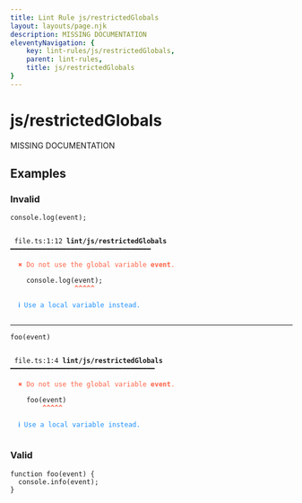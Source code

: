 ```yaml
---
title: Lint Rule js/restrictedGlobals
layout: layouts/page.njk
description: MISSING DOCUMENTATION
eleventyNavigation: {
	key: lint-rules/js/restrictedGlobals,
	parent: lint-rules,
	title: js/restrictedGlobals
}
---
```


# js/restrictedGlobals

MISSING DOCUMENTATION

<!-- EVERYTHING BELOW IS AUTOGENERATED. SEE SCRIPTS FOLDER FOR UPDATE SCRIPTS -->


## Examples
### Invalid
<pre class="language-text"><code class="language-text"><span class="token variable">console</span><span class="token punctuation">.</span><span class="token function">log</span><span class="token punctuation">(</span><span class="token variable">event</span><span class="token punctuation">)</span><span class="token punctuation">;</span></code></pre>
<pre class="language-text"><code class="language-text">
 <span style="text-decoration-style: dotted;">file.ts:1:12</span> <strong>lint/js/restrictedGlobals</strong> ━━━━━━━━━━━━━━━━━━━━━━━━━━━━━━━━━━━

  <strong><span style="color: Tomato;">✖ </span></strong><span style="color: Tomato;">Do not use the global variable </span><span style="color: Tomato;"><strong>event</strong></span><span style="color: Tomato;">.</span>

    <span class="token variable">console</span><span class="token punctuation">.</span><span class="token function">log</span><span class="token punctuation">(</span><span class="token variable">event</span><span class="token punctuation">)</span><span class="token punctuation">;</span>
                <span style="color: Tomato;"><strong>^</strong></span><span style="color: Tomato;"><strong>^</strong></span><span style="color: Tomato;"><strong>^</strong></span><span style="color: Tomato;"><strong>^</strong></span><span style="color: Tomato;"><strong>^</strong></span>

  <strong><span style="color: DodgerBlue;">ℹ </span></strong><span style="color: DodgerBlue;">Use a local variable instead.</span>

</code></pre>

---------------

<pre class="language-text"><code class="language-text"><span class="token function">foo</span><span class="token punctuation">(</span><span class="token variable">event</span><span class="token punctuation">)</span></code></pre>
<pre class="language-text"><code class="language-text">
 <span style="text-decoration-style: dotted;">file.ts:1:4</span> <strong>lint/js/restrictedGlobals</strong> ━━━━━━━━━━━━━━━━━━━━━━━━━━━━━━━━━━━━

  <strong><span style="color: Tomato;">✖ </span></strong><span style="color: Tomato;">Do not use the global variable </span><span style="color: Tomato;"><strong>event</strong></span><span style="color: Tomato;">.</span>

    <span class="token function">foo</span><span class="token punctuation">(</span><span class="token variable">event</span><span class="token punctuation">)</span>
        <span style="color: Tomato;"><strong>^</strong></span><span style="color: Tomato;"><strong>^</strong></span><span style="color: Tomato;"><strong>^</strong></span><span style="color: Tomato;"><strong>^</strong></span><span style="color: Tomato;"><strong>^</strong></span>

  <strong><span style="color: DodgerBlue;">ℹ </span></strong><span style="color: DodgerBlue;">Use a local variable instead.</span>

</code></pre>
### Valid
<pre class="language-text"><code class="language-text"><span class="token keyword">function</span> <span class="token function">foo</span><span class="token punctuation">(</span><span class="token variable">event</span><span class="token punctuation">)</span> <span class="token punctuation">{</span>
  <span class="token variable">console</span><span class="token punctuation">.</span><span class="token function">info</span><span class="token punctuation">(</span><span class="token variable">event</span><span class="token punctuation">)</span><span class="token punctuation">;</span>
<span class="token punctuation">}</span></code></pre>
